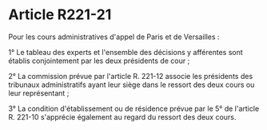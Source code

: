 # Article R221-21

Pour les cours administratives d'appel de Paris et de Versailles :

1° Le tableau des experts et l'ensemble des décisions y afférentes sont établis conjointement par les deux présidents de cour ;

2° La commission prévue par l'article R. 221-12 associe les présidents des tribunaux administratifs ayant leur siège dans le ressort des deux cours ou leur représentant ;

3° La condition d'établissement ou de résidence prévue par le 5° de l'article R. 221-10 s'apprécie également au regard du ressort des deux cours.
